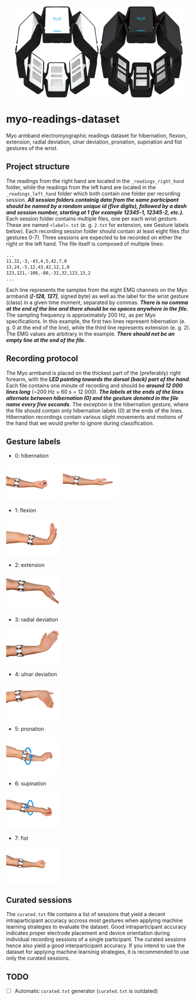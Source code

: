 <p align="center">
<img src="pics/myo_white.png">
<img src="pics/myo_black.png">
</p>

# myo-readings-dataset #
Myo armband electromyographic readings dataset for hibernation, flexion, extension, radial deviation, ulnar deviation, pronation, supination and fist gestures of the wrist.

## Project structure ##
The readings from the right hand are located in the `_readings_right_hand` folder, while the readings from the left hand are located in the `_readings_left_hand` folder which both contain one folder per recording session. ***All session folders containig data from the same participant should be named by a random unique id (five digits), followed by a dash and session number, starting at 1 (for example 12345-1, 12345-2, etc.).*** Each session folder contains multiple files, one per each wrist gesture. These are named `<label>.txt` (e. g. `2.txt` for extension, see Gesture labels below). Each recording session folder should contain at least eight files (for gestures 0-7). Three sessions are expected to be recorded on either the right or the left hand.
The file itself is composed of multiple lines:

    ...
    11,32,-3,-43,4,5,42,7,0
    13,24,-5,12,43,42,12,1,0
    123,121,-100,-88,-32,32,123,13,2
    ...

Each line represents the samples from the eight EMG channels on the Myo armband (***[-128, 127]***, signed byte) as well as the label for the wrist gesture (class) in a given time moment, separated by commas. ***There is no comma at the end of the line and there should be no spaces anywhere in the file.*** The sampling frequency is approximately 200 Hz, as per Myo specifications. In this example, the first two lines represent hibernation (e. g. 0 at the end of the line), while the third line represents extension (e. g. 2). The EMG values are arbitrary in the example. ***There should not be an empty line at the end of the file.***

## Recording protocol ##
The Myo armband is placed on the thickest part of the (preferably) right forearm, with the ***LED pointing towards the dorsal (back) part of the hand***.
Each file contains one minute of recording and should be ***around 12 000 lines long*** (~200 Hz &times; 60 s = 12 000). ***The labels at the ends of the lines alternate between hibernation (0) and the gesture denoted in the file name every five seconds.*** The exception is the hibernation gesture, where the file should contain only hibernation labels (0) at the ends of the lines. Hibernation recordings contain various slight movements and motions of the hand that we would prefer to ignore during classification.

## Gesture labels ##
* 0: hibernation
<img height="100" src="pics/hibernation_0.png">
<img height="100" src="pics/hibernation_1.png">

* 1: flexion
<img height="100" src="pics/flexion.png">

* 2: extension
<img height="100" src="pics/extension.png">

* 3: radial deviation
<img height="100" src="pics/radial_deviation.png">

* 4: ulnar deviation
<img height="100" src="pics/ulnar_deviation.png">

* 5: pronation
<img height="100" src="pics/pronation.png">

* 6: supination
<img height="100" src="pics/supination.png">

* 7: fist
<img height="100" src="pics/fist.png">

## Curated sessions ##
The `curated.txt` file contains a list of sessions that yield a decent intraparticipant accuracy accross most gestures when applying machine learning strategies to evaluate the dataset.
Good intraparticipant accuracy indicates proper electrode placement and device orientation during individual recording sessions of a single participant.
The curated sessions hence also yield a good interparticipant accuracy.
If you intend to use the dataset for applying machine learninig strategies, it is recommended to use only the curated sessions.

## TODO ##
* [ ] Automatic `curated.txt` generator (`curated.txt` is outdated)
